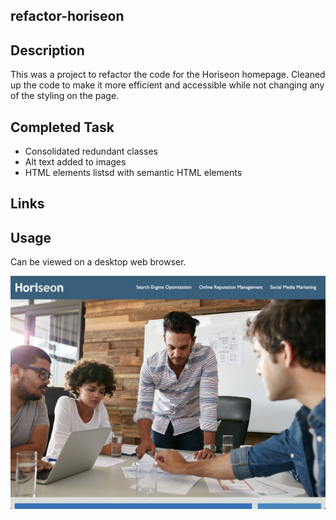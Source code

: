 ## refactor-horiseon

## Description

This was a project to refactor the code for the Horiseon homepage. Cleaned up the code to make it more efficient and accessible while not changing any of the styling on the page.

## Completed Task
* Consolidated redundant classes
* Alt text added to images
* HTML elements listsd with semantic HTML elements

## Links


## Usage

Can be viewed on a desktop web browser.

![screenshot of index.html](./assets/images/screenshot.png)
